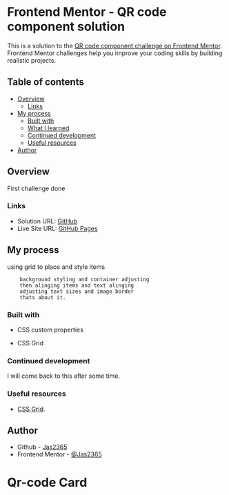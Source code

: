 # Frontend Mentor - QR code component solution

This is a solution to the [QR code component challenge on Frontend Mentor](https://www.frontendmentor.io/challenges/qr-code-component-iux_sIO_H). Frontend Mentor challenges help you improve your coding skills by building realistic projects. 

## Table of contents

- [Overview](#overview)
  <!-- - [Screenshot](#screenshot) -->
  - [Links](#links)
- [My process](#my-process)
  - [Built with](#built-with)
  - [What I learned](#what-i-learned)
  - [Continued development](#continued-development)
  - [Useful resources](#useful-resources)
- [Author](#author)
<!-- - [Acknowledgments](#acknowledgments) -->

<!-- **Note: Delete this note and update the table of contents based on what sections you keep.** -->

## Overview
 
  First challenge done 

<!-- ### Screenshot

![](./screenshot.jpg)

Add a screenshot of your solution. The easiest way to do this is to use Firefox to view your project, right-click the page and select "Take a Screenshot". You can choose either a full-height screenshot or a cropped one based on how long the page is. If it's very long, it might be best to crop it.

Alternatively, you can use a tool like [FireShot](https://getfireshot.com/) to take the screenshot. FireShot has a free option, so you don't need to purchase it. 

Then crop/optimize/edit your image however you like, add it to your project, and update the file path in the image above.

**Note: Delete this note and the paragraphs above when you add your screenshot. If you prefer not to add a screenshot, feel free to remove this entire section.** -->

### Links

- Solution URL: [GitHub](https://github.com/Jas2365/Qr-code-Card)
- Live Site URL: [GitHub Pages](https://jas2365.github.io/Qr-code-Card/)

## My process
  using grid to place and style items

        background styling and container adjusting
        then alinging items and text alinging 
        adjusting text sizes and image border
        thats about it.
### Built with

<!-- - Semantic HTML5 markup -->
- CSS custom properties
<!-- - Flexbox -->
- CSS Grid
<!-- - Mobile-first workflow -->
<!-- - [React](https://reactjs.org/) - JS library
- [Next.js](https://nextjs.org/) - React framework
- [Styled Components](https://styled-components.com/) - For styles

**Note: These are just examples. Delete this note and replace the list above with your own choices** -->

<!-- ### What I learned

Use this section to recap over some of your major learnings while working through this project. Writing these out and providing code samples of areas you want to highlight is a great way to reinforce your own knowledge.

To see how you can add code snippets, see below:

```html
<h1>Some HTML code I'm proud of</h1>
```
```css
.proud-of-this-css {
  color: papayawhip;
}
```
```js
const proudOfThisFunc = () => {
  console.log('🎉')
}
```

If you want more help with writing markdown, we'd recommend checking out [The Markdown Guide](https://www.markdownguide.org/) to learn more.

**Note: Delete this note and the content within this section and replace with your own learnings.** -->

### Continued development
   I will come back to this after some time.  

### Useful resources

- [CSS Grid](https://www.w3schools.com/css/css_grid.asp).

## Author

- Github - [Jas2365](https://github.com/Jas2365)
- Frontend Mentor - [@Jas2365](https://www.frontendmentor.io/profile/Jas2365)
<!-- - Twitter - [@yourusername](https://www.twitter.com/yourusername) -->

# Qr-code Card
